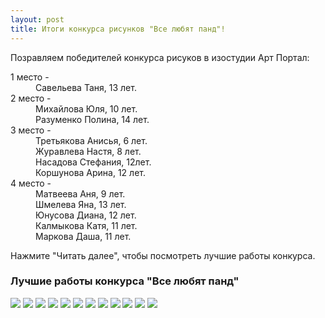 ```yaml
---
layout: post
title: Итоги конкурса рисунков "Все любят панд"!
---
```

Позравляем победителей конкурса рисуков в изостудии Арт Портал:
<dl>
	<dt>1 место -</dt>
		<dd>Савельева Таня, 13 лет.</dd>
	<dt>2 место -</dt>
		<dd>Михайлова Юля, 10 лет.</dd>
		<dd>Разуменко Полина, 14 лет.</dd>
	<dt>3 место -</dt>
		<dd>Третьякова  Анисья, 6 лет.</dd>
		<dd>Журавлева Настя, 8 лет.</dd>
		<dd>Насадова Стефания, 12лет.</dd>
		<dd>Коршунова Арина, 12 лет.</dd>	
	<dt>4 место -</dt>
		<dd>Матвеева Аня, 9 лет.</dd>
		<dd>Шмелева Яна, 13 лет.</dd>
		<dd>Юнусова Диана, 12 лет.</dd>
		<dd>Калмыкова Катя, 11 лет.</dd>
		<dd>Маркова Даша, 11 лет.</dd>
</dl>

<p>Нажмите "Читать далее", чтобы посмотреть лучшие работы конкурса.</p>

<h3>Лучшие работы конкурса "Все любят панд"</h3>
<div class="fotorama" data-allowfullscreen="true" data-width="100%" data-ratio="800/600" data-nav="thumbs" data-arrows="true">
    <img src="/img/autumn-competition-results/saveleva.jpg" data-caption="1 место - Савельева Таня, 13 лет."> 
 	<img src="/img/autumn-competition-results/mikhailova.jpg" data-caption="2 место - Михайлова Юля, 10 лет."> 
 	<img src="/img/autumn-competition-results/razumenko.jpg" data-caption="2 место - Разуменко Полина, 14 лет."> 
 	<img src="/img/autumn-competition-results/tretiakova.jpg" data-caption="3 место - Третьякова  Анисья, 6 лет."> 
 	<img src="/img/autumn-competition-results/zhuravleva.jpg" data-caption="3 место - Журавлева Настя, 8 лет."> 
 	<img src="/img/autumn-competition-results/nasadova.jpg" data-caption="3 место - Насадова Стефания, 12лет."> 
 	<img src="/img/autumn-competition-results/korshunova.jpg" data-caption="3 место - Коршунова Арина, 12 лет.">
 	<img src="/img/autumn-competition-results/matveeva.jpg" data-caption="4 место - Матвеева Аня, 9 лет.">    
 	<img src="/img/autumn-competition-results/shmeleva.jpg" data-caption="4 место - Шмелева Яна, 13 лет.">    
 	<img src="/img/autumn-competition-results/yunusova.jpg" data-caption="4 место - Юнусова Диана, 12 лет.">    
 	<img src="/img/autumn-competition-results/kalmikova.jpg" data-caption="4 место - Калмыкова Катя, 11 лет.">    
 	<img src="/img/autumn-competition-results/markova.jpg" data-caption="4 место - Маркова Даша, 11 лет.">    
</div>




